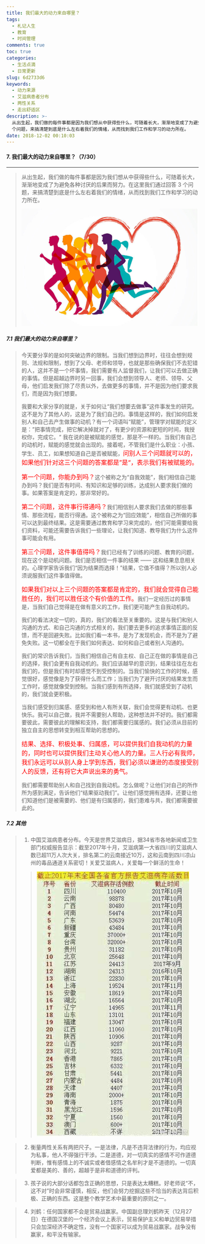 ```yaml
---
title: 我们最大的动力来自哪里？
tags:
  - 札记人生
  - 教育
  - 时间管理
comments: true
toc: true
categories:
  - 生活点滴
  - 日常更新
slug: 6d2733d6
keywords:
  - 动力来源
  - 艾滋病患者分布
  - 两性关系
  - 走出舒适区
description: >-
  从出生起，我们做的每件事都是因为我们想从中获得些什么，可随着长大，渐渐地变成了为避免各种讨厌的后果而努力。在这里我们通过回答 3
  个问题，来搞清楚到底是什么左右着我们的情绪，从而找到我们工作和学习的动力所在。
date: 2018-12-02 00:10:03
---
```

<script type="text/javascript" src="/assets/js/dist/bai.js"></script>

#### 7. 我们最大的动力来自哪里？（7/30）
---
> 从出生起，我们做的每件事都是因为我们想从中获得些什么，可随着长大，渐渐地变成了为避免各种讨厌的后果而努力。在这里我们通过回答 3 个问题，来搞清楚到底是什么左右着我们的情绪，从而找到我们工作和学习的动力所在。
>
> ![我们最大的动力来自哪里](/images/144/006tNbRwgy1fxrp8plk0wj30ma0eoacd.jpg)

##### 7.1 我们最大的动力来自哪里？
> 今天要分享的是如何突破边界的限制。当我们想到边界时，往往会想到规则、法规和限制，想到了父母、老师和领导，也就是那些确保我们不去犯错的人，这并不是一个坏事情，我们需要有人监督我们，让我们可以去做正确的事情。但是超越边界时另一回事，我们会想到领导人、老师、领导、父母，他们启发我们除了尽责以外，去做更多的事情，并不是因为他们要求我们，而是因为我们想要。
>
> 我要和大家分享的就是，关于如何让“我们想要去做事”这件事发生的研究。这不是为了其他人的，这是为了我们自己的。事情是这样的，我们如何启发别人和自己去产生做事的动机？有一个词语叫“赋能”，管理学对赋能的定义是：”把事情完成，把它解决掉就对了，有更少的资源和更短的时间，我授权你，完成它。“ 我在说的是被赋能的感觉，那是不一样的。当我们有自己的动机时，赋能的感觉就会出现的。接着呢，不管我们是什么职业：小孩、学生、员工，如果想知道自己是否被赋能，<font color="red" size=3>问别人三个问题就可以的，如果他们针对这三个问题的答案都是”是“，表示我们有被赋能的。</font>
>
> <font color="red" size=3>第一个问题，你能办到吗？</font>这个被称之为“自我效能”，我们相信自己能办到吗？我们是否有时间、有知识和足够的训练，达成别人要求我们做的事。如果答案是肯定的，那非常好的。
>
> <font color="red" size=3>第二个问题，这件事行得通吗？</font>我们相信别人要求我们去做的那些事情、那些流程，能否行得通。这个被称之为“回应效能”，相信自己所做的事可以达到最终结果。这是需要通过教育和学习来完成的，他们可能需要给我们资料，可能还需要告诉我们一些理论，让我们知道、教导我们为什么这件事可能会有用。
>
> <font color="red" size=3>第三个问题，这件事值得吗？</font>我们已经有了训练的问题、教育的问题，现在这个是动机问题。我们是否相信一件事的结果 —— 这和结果息息相关的。心理学家告诉我们“因为结果而选择！”结果，它值不值得？所以别人必须说服我们这件事值得做。
>
> <font color="red" size=3>如果我们对以上三个问题的答案都是肯定的，我们就会觉得自己能胜任的，我们可以胜任这个有价值的工作。</font>我们一定经历过的事情是，当我们自己觉得是在做有意义的工作，我们更可能产生自我动机的。
>
> 我们的看法决定一切的，真的，我们的看法至关重要的。这是与我们和别人沟通的方式、和自己沟通的方式相关的，我们要去更多的追求事情正面的反馈，而不是回避失败。比如我们看一本书，是为了发现机会，而不是为了避免失败。这一切都全在于我们如何表达、如何和自己或者别人沟通的。
>
> 我们的常识告诉我们，当我们相信自己有自主权、自己正在做的事情是自己的选择，我们会更有自我动机的。我们应该越早的意识到，结果往往在左右我们的，但是我们有时却感觉不到受控制的。当我们愉快的工作的时候，感觉很好，感觉像是为了获得什么而工作；当我们为了避开讨厌的结果发生而工作时，感觉就像受到控制。当我们感到有所选择，我们就感受到了动机的，我们就会更积极。
>
> 当我们感受到归属感、感受到和他人有所关联，我们会觉得更有动机、也更快乐。我可以自己做，我并不需要别人帮助，这种想法并不好的。我们都需要彼此，需要彼此的理解和支持，我们都需要归属感的。我们必须从目前的独立自主的思想转变到相互帮助的思想的。
>
> <font color="red" size=3>结果、选择、积极处事、归属感，可以提供我们自我动机的力量的，同时也可以提供我们主动关心他人的力量。三人行必有我师，我们永远可以从别人身上学到东西，我们必须以谦逊的态度接受别人的反馈，还有将它大声说出来的勇气。</font>
>
>  我们都需要帮助别人和自己找到自我动机。怎么做呢？让他们对自己的所作所为感到满足，告诉他们“结果驱动我们”。让他们感觉拥有选择，还要让他们知道他们是被需要的、他们是有归属感的，我们患难与共，我们都需要彼此的。

##### 7.2 其他
> 1. 中国艾滋病患者分布。今天是世界艾滋病日，据34省市各地新闻或卫生部门权威报告显示：截至2017年十月，艾滋病第一大省四川的艾滋病人数已超11万人次大关，排名第二的云南接近10万，这和云南到四川凉山州的毒品通道关系密切！关爱艾滋病人，关爱每一个鲜活的生命！
>>
>> ![中国艾滋病患者分布](/images/144/006tNbRwgy1fxrmbhln4uj30b30j975t.jpg)

> 2. 衡量两性关系有两把尺子。一是法律，凡是不违背法律的行为，均应视为私事，他人不得强行干涉。二是道德，对一切真实的感情不可作道德判断，惟有感情上的不诚实或者借感情之名牟利才是不道德的。一切真爱都是美的、善的，超越于是非和道德的评判。

> 3. 孩子说的大部分话都包含正确的思想，只是表达太糟糕。好老师说“不，这不对”时会非常谨慎，相反，他们会努力挖掘这些不恰当的表达背后积极、正确的东西。这是整个教学艺术中最重要的原则之一。

> 4. 刘鹤：任何国家都不会是贸易战赢家。中国副总理刘鹤昨天（12月27日）在德国汉堡的一个经济会议上表示，贸易保护主义和单边贸易举措只会加深经济不确定性，没有一个国家可以成为贸易战赢家。战争没有赢家，和平没有输家。

